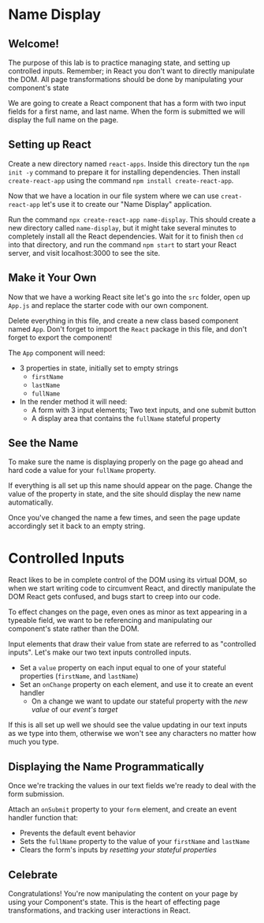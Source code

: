 # Name Display

## Welcome!

The purpose of this lab is to practice managing state, and setting up controlled inputs. Remember; in React you don't want to directly manipulate the DOM. All page transformations should be done by manipulating your component's state

We are going to create a React component that has a form with two input fields for a first name, and last name. When the form is submitted we will display the full name on the page.

## Setting up React

Create a new directory named `react-apps`. Inside this directory tun the `npm init -y` command to prepare it for installing dependencies. Then install `create-react-app` using the command `npm install create-react-app`.

Now that we have a location in our file system where we can use `creat-react-app` let's use it to create our "Name Display" application.

Run the command `npx create-react-app name-display`. This should create a new directory called `name-display`, but it might take several minutes to completely install all the React dependencies. Wait for it to finish then `cd` into that directory, and run the command `npm start` to start your React server, and visit localhost:3000 to see the site.

## Make it Your Own

Now that we have a working React site let's go into the `src` folder, open up `App.js` and replace the starter code with our own component.

Delete everything in this file, and create a new class based component named `App`. Don't forget to import the `React` package in this file, and don't forget to export the component!

The `App` component will need:

- 3 properties in state, initially set to empty strings
  - `firstName`
  - `lastName`
  - `fullName`
- In the render method it will need:
  - A form with 3 input elements; Two text inputs, and one submit button
  - A display area that contains the `fullName` stateful property

## See the Name

To make sure the name is displaying properly on the page go ahead and hard code a value for your `fullName` property.

If everything is all set up this name should appear on the page. Change the value of the property in state, and the site should display the new name automatically.

Once you've changed the name a few times, and seen the page update accordingly set it back to an empty string.

# Controlled Inputs

React likes to be in complete control of the DOM using its virtual DOM, so when we start writing code to circumvent React, and directly manipulate the DOM React gets confused, and bugs start to creep into our code.

To effect changes on the page, even ones as minor as text appearing in a typeable field, we want to be referencing and manipulating our component's state rather than the DOM.

Input elements that draw their value from state are referred to as "controlled inputs". Let's make our two text inputs controlled inputs.

- Set a `value` property on each input equal to one of your stateful properties (`firstName`, and `lastName`)
- Set an `onChange` property on each element, and use it to create an event handler
  - On a change we want to update our stateful property with the *new value* of our *event's target*

If this is all set up well we should see the value updating in our text inputs as we type into them, otherwise we won't see any characters no matter how much you type.

## Displaying the Name Programmatically

Once we're tracking the values in our text fields we're ready to deal with the form submission.

Attach an `onSubmit` property to your `form` element, and create an event handler function that:

- Prevents the default event behavior
- Sets the `fullName` property to the value of your `firstName` and `lastName`
- Clears the form's inputs by *resetting your stateful properties*

## Celebrate

Congratulations! You're now manipulating the content on your page by using your Component's state. This is the heart of effecting page transformations, and tracking user interactions in React.
